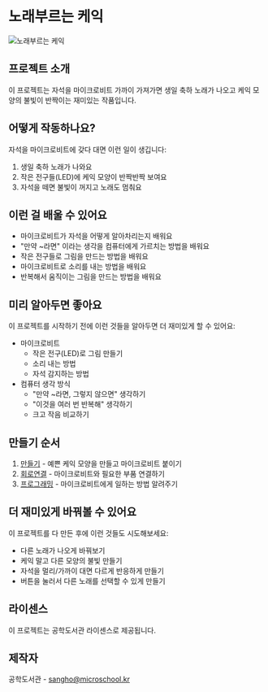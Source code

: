 # 노래부르는 케익

![노래부르는 케익](/img/singing-cake.jpg)

## 프로젝트 소개
이 프로젝트는 자석을 마이크로비트 가까이 가져가면 생일 축하 노래가 나오고 케익 모양의 불빛이 반짝이는 재미있는 작품입니다. 

## 어떻게 작동하나요?
자석을 마이크로비트에 갖다 대면 이런 일이 생깁니다:
1. 생일 축하 노래가 나와요
2. 작은 전구들(LED)에 케익 모양이 반짝반짝 보여요
3. 자석을 떼면 불빛이 꺼지고 노래도 멈춰요

## 이런 걸 배울 수 있어요
- 마이크로비트가 자석을 어떻게 알아차리는지 배워요
- "만약 ~라면" 이라는 생각을 컴퓨터에게 가르치는 방법을 배워요
- 작은 전구들로 그림을 만드는 방법을 배워요
- 마이크로비트로 소리를 내는 방법을 배워요
- 반복해서 움직이는 그림을 만드는 방법을 배워요

## 미리 알아두면 좋아요
이 프로젝트를 시작하기 전에 이런 것들을 알아두면 더 재미있게 할 수 있어요:
- 마이크로비트 
    - 작은 전구(LED)로 그림 만들기
    - 소리 내는 방법
    - 자석 감지하는 방법
- 컴퓨터 생각 방식 
    - "만약 ~라면, 그렇지 않으면" 생각하기
    - "이것을 여러 번 반복해" 생각하기
    - 크고 작음 비교하기

## 만들기 순서  
1. [만들기](/make-file.md) - 예쁜 케익 모양을 만들고 마이크로비트 붙이기
2. [회로연결](/schematic-file.md) - 마이크로비트와 필요한 부품 연결하기
3. [프로그래밍](/code-file.md) - 마이크로비트에게 일하는 방법 알려주기

## 더 재미있게 바꿔볼 수 있어요
이 프로젝트를 다 만든 후에 이런 것들도 시도해보세요:
- 다른 노래가 나오게 바꿔보기
- 케익 말고 다른 모양의 불빛 만들기
- 자석을 멀리/가까이 대면 다르게 반응하게 만들기
- 버튼을 눌러서 다른 노래를 선택할 수 있게 만들기

## 라이센스 
이 프로젝트는 공학도서관 라이센스로 제공됩니다.

## 제작자
공학도서관 - sangho@microschool.kr
